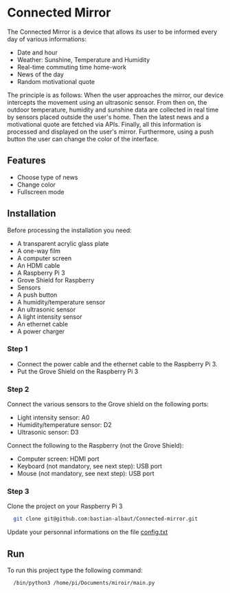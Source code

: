 # Connected Mirror

The Connected Mirror is a device that allows its user to be informed every day of various informations:

- Date and hour
- Weather: Sunshine, Temperature and Humidity
- Real-time commuting time home-work
- News of the day
- Random motivational quote

The principle is as follows: When the user approaches the mirror, our device intercepts the movement using an ultrasonic sensor. From then on, the outdoor temperature, humidity and sunshine data are collected in real time by sensors placed outside the user's home. Then the latest news and a motivational quote are fetched via APIs. Finally, all this information is processed and displayed on the user's mirror. Furthermore, using a push button the user can change the color of the interface.

## Features

- Choose type of news
- Change color
- Fullscreen mode

## Installation

Before processing the installation you need:
- A transparent acrylic glass plate
- A one-way film
- A computer screen
- An HDMI cable
- A Raspberry Pi 3
- Grove Shield for Raspberry
- Sensors
- A push button
- A humidity/temperature sensor
- An ultrasonic sensor
- A light intensity sensor
- An ethernet cable
- A power charger

### Step 1

- Connect the power cable and the ethernet cable to the Raspberry Pi 3.
- Put the Grove Shield on the Raspberry Pi 3 

### Step 2

Connect the various sensors to the Grove shield on the following ports:
- Light intensity sensor: A0
- Humidity/temperature sensor: D2
- Ultrasonic sensor: D3

Connect the following to the Raspberry (not the Grove Shield):
- Computer screen: HDMI port
- Keyboard (not mandatory, see next step): USB port
- Mouse (not mandatory, see next step): USB port

### Step 3

Clone the project on your Raspberry Pi 3

```bash
  git clone git@github.com:bastian-albaut/Connected-mirror.git
```
Update your personnal informations on the file [config.txt](https://github.com/bastian-albaut/Connected-mirror/blob/main/config.txt)

## Run

To run this project type the following command:

```bash
  /bin/python3 /home/pi/Documents/miroir/main.py
```
